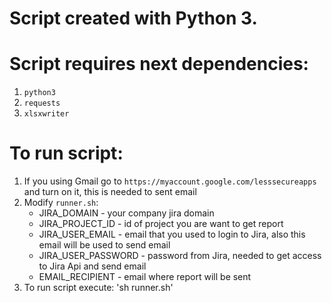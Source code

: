 Script created with Python 3.
===========

Script requires next dependencies:
===========
1. `python3`
1. `requests`
2. `xlsxwriter`

To run script:
=========== 
1. If you using Gmail go to `https://myaccount.google.com/lesssecureapps` and turn on it, this is needed to sent email
1. Modify `runner.sh`:
    - JIRA_DOMAIN - your company jira domain
    - JIRA_PROJECT_ID - id of project you are want to get report
    - JIRA_USER_EMAIL - email that you used to login to Jira, also this email will be used to send email
    - JIRA_USER_PASSWORD - password from Jira, needed to get access to Jira Api and send email
    - EMAIL_RECIPIENT - email where report will be sent
2. To run script execute: 'sh runner.sh'



